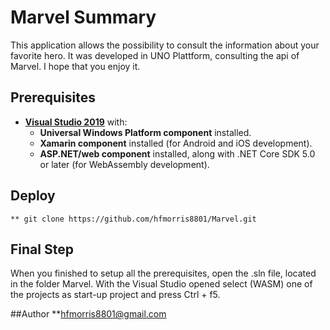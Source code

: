 # Marvel Summary 
This application allows the possibility to consult the information about your favorite hero. It was developed in UNO Plattform, consulting the api of Marvel. I hope that you enjoy it.
## Prerequisites
* [**Visual Studio 2019**](https://visualstudio.microsoft.com/) with:
    * **Universal Windows Platform component** installed.
    * **Xamarin component** installed (for Android and iOS development).
    * **ASP.NET/web component** installed, along with .NET Core SDK 5.0 or later (for WebAssembly development).

## Deploy
    ** git clone https://github.com/hfmorris8801/Marvel.git
    
## Final Step
When you finished to setup all the prerequisites, open the .sln file, located in the folder Marvel. With the Visual Studio opened select (WASM) one of the projects as start-up project and press Ctrl + f5.

##Author
**hfmorris8801@gmail.com